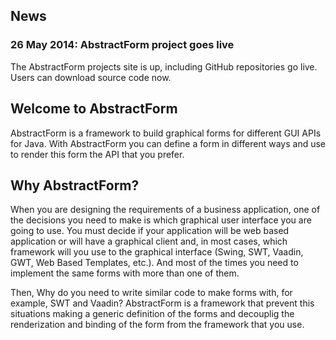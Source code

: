 News
----

### 26 May 2014: AbstractForm project goes live

The AbstractForm projects site is up, including GitHub repositories go live. Users can download source code now.

Welcome to AbstractForm
---------------------

AbstractForm is a framework to build graphical forms for different GUI APIs for Java. With AbstractForm you can define a form
in different ways and use to render this form the API that you prefer.

Why AbstractForm?
-----------------

When you are designing the requirements of a business application, one of the decisions you need to make is which graphical 
user interface you are going to use. You must decide if your application will be web based application or will have a graphical
client and, in most cases, which framework will you use to the graphical interface (Swing, SWT, Vaadin, GWT, Web Based Templates, 
etc.). And most of the times you need to implement the same forms with more than one of them.

Then, Why do you need to write similar code to make forms with, for example, SWT and Vaadin? AbstractForm is a framework that prevent 
this situations making a generic definition of the forms and decouplig the renderization and binding of the form from the framework
that you use.

